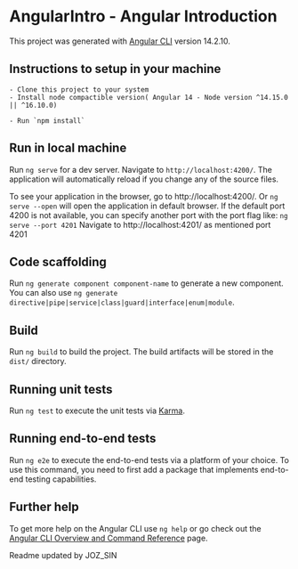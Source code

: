 # AngularIntro - Angular Introduction 

This project was generated with [Angular CLI](https://github.com/angular/angular-cli) version 14.2.10.

## Instructions to setup in your machine
    - Clone this project to your system
    - Install node compactible version( Angular 14 - Node version ^14.15.0 || ^16.10.0)

    - Run `npm install`

## Run in local machine

Run `ng serve` for a dev server. Navigate to `http://localhost:4200/`. The application will automatically reload if you change any of the source files.

To see your application in the browser, go to http://localhost:4200/. Or `ng serve --open` will open the application in default browser.
If the default port 4200 is not available, you can specify another port with the port flag like: 
`ng serve --port 4201`
Navigate to http://localhost:4201/ as mentioned port 4201

## Code scaffolding

Run `ng generate component component-name` to generate a new component. You can also use `ng generate directive|pipe|service|class|guard|interface|enum|module`.

## Build

Run `ng build` to build the project. The build artifacts will be stored in the `dist/` directory.

## Running unit tests

Run `ng test` to execute the unit tests via [Karma](https://karma-runner.github.io).

## Running end-to-end tests

Run `ng e2e` to execute the end-to-end tests via a platform of your choice. To use this command, you need to first add a package that implements end-to-end testing capabilities.

## Further help

To get more help on the Angular CLI use `ng help` or go check out the [Angular CLI Overview and Command Reference](https://angular.io/cli) page.

Readme updated by JOZ_SIN